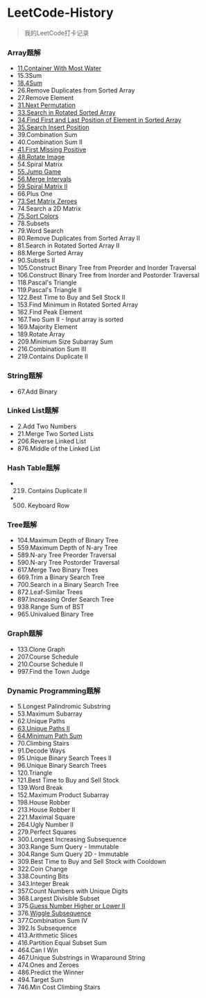 # LeetCode-History
> 我的LeetCode打卡记录

### Array题解
* [11.Container With Most Water](https://www.sangyx.cn/archives/825)
* 15.3Sum
* [18.4Sum](https://www.sangyx.cn/archives/836)
* 26.Remove Duplicates from Sorted Array
* 27.Remove Element
* [31.Next Permutation](https://www.sangyx.cn/archives/913)
* [33.Search in Rotated Sorted Array](https://www.sangyx.cn/archives/947)
* [34.Find First and Last Position of Element in Sorted Array](https://www.sangyx.cn/archives/951)
* [35.Search Insert Position](https://www.sangyx.cn/archives/823)
* 39.Combination Sum
* 40.Combination Sum II
* [41.First Missing Positive](https://www.sangyx.cn/archives/840)
* [48.Rotate Image](https://www.sangyx.cn/archives/954)
* 54.Spiral Matrix
* [55.Jump Game](https://www.sangyx.cn/archives/871)
* [56.Merge Intervals](https://www.sangyx.cn/archives/957)
* [59.Spiral Matrix II](https://www.sangyx.cn/archives/876)
* 66.Plus One
* [73.Set Matrix Zeroes](https://www.sangyx.cn/archives/960)
* 74.Search a 2D Matrix
* [75.Sort Colors](https://www.sangyx.cn/archives/1001)
* 78.Subsets
* 79.Word Search
* 80.Remove Duplicates from Sorted Array II
* 81.Search in Rotated Sorted Array II
* 88.Merge Sorted Array
* 90.Subsets II
* 105.Construct Binary Tree from Preorder and Inorder Traversal
* 106.Construct Binary Tree from Inorder and Postorder Traversal
* 118.Pascal's Triangle
* 119.Pascal's Triangle II
* 122.Best Time to Buy and Sell Stock II
* 153.Find Minimum in Rotated Sorted Array
* 162.Find Peak Element
* 167.Two Sum II - Input array is sorted
* 169.Majority Element
* 189.Rotate Array
* 209.Minimum Size Subarray Sum
* 216.Combination Sum III
* 219.Contains Duplicate II

### String题解
* 67.Add Binary

### Linked List题解
* 2.Add Two Numbers
* 21.Merge Two Sorted Lists
* 206.Reverse Linked List
* 876.Middle of the Linked List

### Hash Table题解
* 219. Contains Duplicate II
* 500. Keyboard Row

### Tree题解
* 104.Maximum Depth of Binary Tree
* 559.Maximum Depth of N-ary Tree
* 589.N-ary Tree Preorder Traversal
* 590.N-ary Tree Postorder Traversal
* 617.Merge Two Binary Trees
* 669.Trim a Binary Search Tree
* 700.Search in a Binary Search Tree
* 872.Leaf-Similar Trees
* 897.Increasing Order Search Tree
* 938.Range Sum of BST
* 965.Univalued Binary Tree

### Graph题解
* 133.Clone Graph
* 207.Course Schedule
* 210.Course Schedule II
* 997.Find the Town Judge

### Dynamic Programming题解
* 5.Longest Palindromic Substring
* 53.Maximum Subarray
* 62.Unique Paths
* [63.Unique Paths II](https://www.sangyx.cn/archives/878)
* [64.Minimum Path Sum](https://www.sangyx.cn/archives/884)
* 70.Climbing Stairs
* 91.Decode Ways
* 95.Unique Binary Search Trees II
* 96.Unique Binary Search Trees
* 120.Triangle
* 121.Best Time to Buy and Sell Stock
* 139.Word Break
* 152.Maximum Product Subarray
* 198.House Robber
* 213.House Robber II
* 221.Maximal Square
* 264.Ugly Number II
* 279.Perfect Squares
* 300.Longest Increasing Subsequence
* 303.Range Sum Query - Immutable
* 304.Range Sum Query 2D - Immutable
* 309.Best Time to Buy and Sell Stock with Cooldown
* 322.Coin Change
* 338.Counting Bits
* 343.Integer Break
* 357.Count Numbers with Unique Digits
* 368.Largest Divisible Subset
* 375.[Guess Number Higher or Lower II](https://www.sangyx.cn/archives/1143)
* 376.[Wiggle Subsequence](https://www.sangyx.cn/archives/1140)
* 377.Combination Sum IV
* 392.Is Subsequence
* 413.Arithmetic Slices
* 416.Partition Equal Subset Sum
* 464.Can I Win
* 467.Unique Substrings in Wraparound String
* 474.Ones and Zeroes
* 486.Predict the Winner
* 494.Target Sum
* 746.Min Cost Climbing Stairs